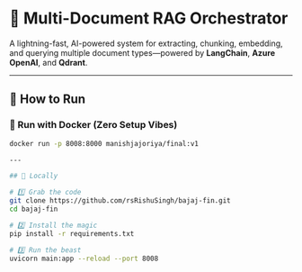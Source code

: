 # 🚀 Multi-Document RAG Orchestrator

A lightning-fast, AI-powered system for extracting, chunking, embedding, and querying multiple document types—powered by **LangChain**, **Azure OpenAI**, and **Qdrant**.

---

## 🚀 How to Run

### 🐳 Run with Docker (Zero Setup Vibes)
```bash
docker run -p 8008:8000 manishjajoriya/final:v1

---

## 🚀 Locally

# 1️⃣ Grab the code
git clone https://github.com/rsRishuSingh/bajaj-fin.git
cd bajaj-fin

# 2️⃣ Install the magic
pip install -r requirements.txt

# 3️⃣ Run the beast
uvicorn main:app --reload --port 8008
